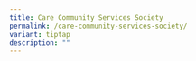```yaml
---
title: Care Community Services Society
permalink: /care-community-services-society/
variant: tiptap
description: ""
---
```

